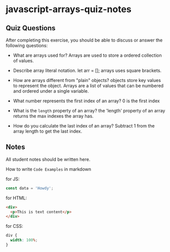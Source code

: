 # javascript-arrays-quiz-notes

## Quiz Questions

After completing this exercise, you should be able to discuss or answer the following questions:

- What are arrays used for?
  Arrays are used to store a ordered collection of values.

- Describe array literal notation.
  let arr = [];
  arrays uses square brackets.

- How are arrays different from "plain" objects?
  objects store key values to represent the object. Arrays are a list of values that can be numbered and ordered under a single variable.

- What number represents the first index of an array?
  0 is the first index

- What is the `length` property of an array?
  the 'length' property of an array returns the max indexes the array has.

- How do you calculate the last index of an array?
  Subtract 1 from the array length to get the last index.

## Notes

All student notes should be written here.

How to write `Code Examples` in markdown

for JS:

```javascript
const data = 'Howdy';
```

for HTML:

```html
<div>
  <p>This is text content</p>
</div>
```

for CSS:

```css
div {
  width: 100%;
}
```
